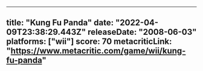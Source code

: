 
---
title: "Kung Fu Panda"
date: "2022-04-09T23:38:29.443Z"
releaseDate: "2008-06-03"
platforms: ["wii"]
score: 70
metacriticLink: "https://www.metacritic.com/game/wii/kung-fu-panda"
---
